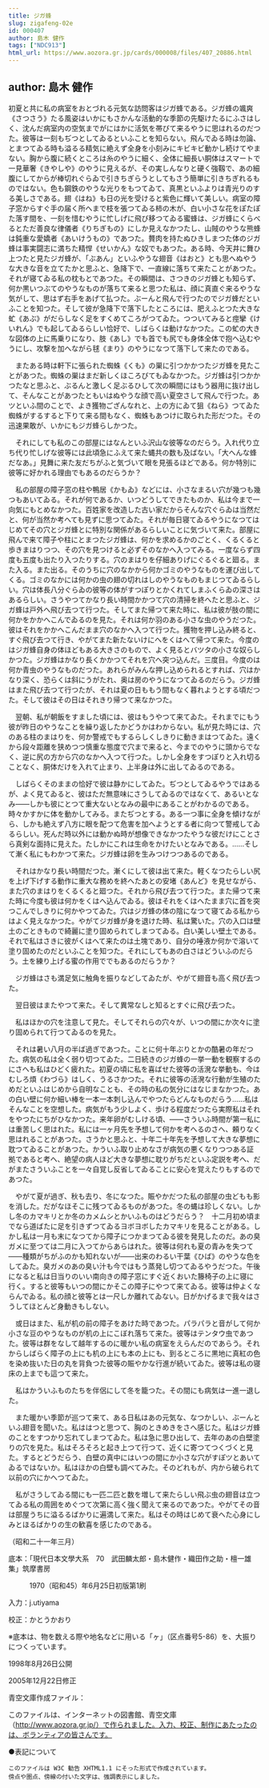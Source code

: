 ```yaml
---
title: ジガ蜂
slug: zigafeng-02e
id: 000407
author: 島木 健作
tags: ["NDC913"]
html_url: https://www.aozora.gr.jp/cards/000008/files/407_20886.html
---
```


## author: 島木 健作

初夏と共に私の病室をおとづれる元気な訪問客はジガ蜂である。ジガ蜂の颯爽《さつさう》たる風姿はいかにもさかんな活動的な季節の先駆けたるにふさはしく、沈んだ病室内の空気までがにはかに活気を帯びて来るやうに思はれるのだつた。彼等は一刻もぢつとしてゐるといふことを知らない。飛んでゐる時は勿論、とまつてゐる時も溢るる精気に絶えず全身を小刻みにキビキビ動かし続けてやまない。胸から腹に続くところは糸のやうに細く、全体に細長い胴体はスマートで一見華奢《きやしや》のやうに見えるが、その実しんなりと硬く強靱で、あの細腹にしてからが棒切れぐらゐで引きちぎらうとしてもさう簡単に引きちぎれるものではない。色も鋼鉄のやうな光りをもつてゐて、真黒といふよりは青光りのする美しさである。翅《はね》も日の光を受けると紫色に輝いて美しい。病室の障子窓からすぐ手の届く所へまで枝を張つてゐる柿の木が、白い小さな花をぽたぽた落す間を、一刻を惜むやうに忙しげに飛び移つてゐる蜜蜂は、ジガ蜂にくらべるとただ善良な律儀者《りちぎもの》にしか見えなかつたし、山賊のやうな熊蜂は鈍重な愛嬌者《あいけうもの》であつた。贅肉を持たぬひきしまつた体のジガ蜂は事実闘志に満ちた精悍《せいかん》な奴でもあつた。ある時、今天井に舞ひ上つたと見たジガ蜂が、「ぶあん」といふやうな翅音《はおと》とも思へぬやうな大きな音を立てたかと思ふと、急降下で、一直線に落ちて来たことがあつた。それが寝てゐる私の枕もとであつた。その瞬間は、さつきのジガ蜂とも知らず、何か黒いつぶてのやうなものが落ちて来ると思つた私は、顔に真直ぐ来るやうな気がして、思はず右手をあげて払つた。ぶーんと飛んで行つたのでジガ蜂だといふことを知つた。そして彼が急降下で落下したところには、肥えふとつた大きな虻《あぶ》がだらしなく足をすくめてころがつてゐた。つついてみると痙攣《けいれん》でも起してゐるらしい恰好で、しばらくは動けなかつた。この虻の大きな図体の上に馬乗りになり、肢《あし》でも首でも尻でも身体全体で抱へ込むやうにし、攻撃を加へながら毬《まり》のやうになつて落下して来たのである。

　またある時は軒下に張られた蜘蛛《くも》の巣に引つかかつたジガ蜂を見たことがあつた。蜘蛛の巣はまだ新しくほころびてもゐなかつた。ジガ蜂は引つかかつたなと思ふと、ぶるんと激しく足ぶるひして次の瞬間にはもう器用に抜け出して、そんなことがあつたともいはぬやうな顔で高い夏空さして飛んで行つた。あツといふ間のことで、よき獲物ござんなれと、上の方にゐて狙《ねら》つてゐた蜘蛛がするすると下りて来る間もなく、蜘蛛もあつけに取られた形だつた。その迅速果敢が、いかにもジガ蜂らしかつた。

　それにしても私のこの部屋にはなんといふ沢山な彼等なのだらう。入れ代り立ち代り忙しげな彼等には此頃急にふえて来た蝿共の数も及ばない。「大へんな蜂だなあ。」見舞に来た友だちがふと気づいて眼を見張るほどである。何か特別に彼等に好かれる理由でもあるのだらうか？

　私の部屋の障子窓の柱や鴨居《かもゐ》などには、小さなまるい穴が幾つも幾つもあいてゐる。それが何であるか、いつどうしてできたものか、私は今まで一向気にもとめなかつた。百姓家を改造した古い家だからそんな穴ぐらゐは当然だと、何が当然か考へても見ずに思つてゐた。それが毎日寝てゐるやうになつてはじめてその穴とジガ蜂とに特別な関係があるらしいことに気づいて来た。部屋に飛んで来て障子や柱にとまつたジガ蜂は、何かを求めるかのごとく、くるくると歩きまはりつつ、その穴を見つけると必ずそのなかへ入つてみる。一度ならず四度も五度も出たり入つたりする。穴のまはりを仔細ありげにぐるぐると廻る。また入る。また出る。そのうちに穴のなかから何かゴミのやうなものを運び出してくる。ゴミのなかには何かの虫の翅の切れはしのやうなものもまじつてゐるらしい。穴は体長八分ぐらゐの彼等の体がすつぽりとかくれてしまふくらゐの深さはあるらしい。さうやつてかなり長い時間かかつて穴の清掃を終へたと思ふと、ジガ蜂は戸外へ飛び去つて行つた。そしてまた帰つて来た時に、私は彼が肢の間に何かをかかへこんでゐるのを見た。それは何か羽のある小さな虫のやうだつた。彼はそれをかかへこんだまま穴のなかへ入つて行つた。獲物を押し込み終ると、すぐ飛び去つて行き、やがてまた新たないけにへをくはへて帰つて来た。今度のはジガ蜂自身の体ほどもある大きさのもので、よく見るとバツタの小さな奴らしかつた。ジガ蜂はかなり長くかかつてそれを穴へ突つ込んだ。三度目。今度のは何か青虫のやうなものだつた。あれらがみんな押し込められるとすれば、穴はかなり深く、恐らくは斜にうがたれ、奥は房のやうになつてゐるのだらう。ジガ蜂はまた飛び去つて行つたが、それは夏の日ももう間もなく暮れようとする頃だつた。そして彼はその日はそれきり帰つて来なかつた。

　翌朝、私が朝飯をすました頃には、彼はもうやつて来てゐた。それまでにもう彼が昨日のやうなことを繰り返したかどうかはわからない。私が見た時には、穴のある柱のまはりを、何か警戒でもするらしくしきりに動きまはつてゐた。遠くから段々距離を狭めつつ慎重な態度で穴まで来ると、今までのやうに頭からでなく、逆に尻の方から穴のなかへ入つて行つた。しかし全身をすつぽりと入れ切ることなく、胴体だけを入れて止まり、上半身は外に出してゐるのである。

　しばらくそのままの恰好で彼は静かにしてゐた。ぢつとしてゐるやうではあるが、よく見てゐると、彼はただ無意味にさうしてゐるのではなくて、あるいとなみ――しかも彼にとつて重大ないとなみの最中にあることがわかるのである。時々かすかに体を動かしてみる。またぢつとする。ある一つ事に全身を傾けながら、しかも絶えず八方に眼を配つて危害を加へようとする者に向つて警戒してゐるらしい。死んだ時以外には動かぬ時が想像できなかつたやうな彼だけにことさら真剣な面持に見えた。たしかにこれは生命をかけたいとなみである。……そして漸く私にもわかつて来た。ジガ蜂は卵を生みつけつつあるのである。

　それはかなり長い時間だつた。漸くにして彼は出て来た。軽くなつたらしい尻を上げ下げする動作に重大な務めを終へたあとの安堵《あんど》を見せながら、また穴のまはりをくるくると廻つた。それから飛び去つて行つた。また帰つて来た時に今度も彼は何かをくはへ込んでゐる。彼はそれをくはへたまま穴に首を突つこんでしきりに何かやつてゐた。穴はジガ蜂の体の陰になつて寝てゐる私からはよく見えなかつた。やがてジガ蜂が身を退けた時、私は驚いた。穴の入口は壁土のごときもので綺麗に塗り固められてしまつてゐる。白い美しい壁土である。それで私はさきに彼がくはへて来たのは土塊であり、自分の唾液か何かで溶いて塗り固めたのだといふことを知つた。それにしてもあの白さはどういふのだらう。土を練り上げる蜜の作用ででもあるのだらうか？

　ジガ蜂はさも満足気に触角を振りなどしてゐたが、やがて翅音も高く飛び去つた。

　翌日彼はまたやつて来た。そして異常なしと知るとすぐに飛び去つた。

　私はほかの穴を注意して見た。そしてそれらの穴々が、いつの間にか次々に塗り固められて行つてゐるのを見た。

　それは暑い八月の半ば過ぎであつた。ことに何十年ぶりとかの酷暑の年だつた。病気の私は全く弱り切つてゐた。二日続きのジガ蜂の一挙一動を観察するのにさへも私はひどく疲れた。初夏の頃に私を喜ばせた彼等の活溌な挙動も、今はむしろ煩《わづら》はしく、うるさかつた。それに彼等の活溌な行動が生殖のためだといふはじめから自明なことも、その時の私の気分にはなじまなかつた。あの白い壁に何か細い棒を一本一本刺し込んでやつたらどんなものだらう……私はそんなことを空想した。病気がもう少しよく、歩ける程度だつたら実際私はそれをやつたにちがひなかつた。来年卵がむしける頃、――さういふ時間が第一私には重苦しく思はれた。私には一ヶ月先を予想して何かを考へるのさへ、頼りなく思はれることがあつた。さうかと思ふと、十年二十年先を予想して大きな夢想に耽つてゐることがあつた。かういふ取り止めなさが病気の悪くなりつつある証拠であると考へ、絶望の病人ほど大きな夢想に耽りがちだといふ定説を考へ、だがまたさういふことを一々自覚し反省してゐることに安心を覚えたりもするのであつた。

　やがて夏が過ぎ、秋も去り、冬になつた。賑やかだつた私の部屋の虫どもも影を消した。だがなほそこに残つてゐるものがあつた。冬の蝿は珍しくない。しかし冬のカマキリとか冬のカメムシとかいふものはどうだらう？　十二月初め頃までなら道ばたに足を引きずつてゐるヨボヨボしたカマキリを見ることがある。しかし私は一月も末になつてから障子につかまつてゐる彼を発見したのだ。あの臭ガメに至つては二月に入つてからあらはれた。彼等は何れも夏の青みを失つて――種類がちがふのかも知れないが――出来のわるい干葉《ひば》のやうな色をしてゐた。臭ガメのあの臭い汁も今ではもう蒸発し切つてゐるやうだつた。午後になると私は日当りのいい南向きの障子窓にすぐ近くおいた籐椅子の上に寝に行く。すると彼等もいつの間にかそこの障子にやつて来てゐる。彼等は仲よくならんでゐる。私の顔と彼等とは一尺しか離れてゐない。日がかげるまで我々はさうしてほとんど身動きもしない。

　或日はまた、私が机の前の障子をあけた時であつた。パラパラと音がして何か小さな豆のやうなものが机の上にこぼれ落ちて来た。彼等はテンタウ虫であつた。彼等は群をなして越年するのに暖かい私の病室をえらんだのであらう。それからしばらく障子の上にも机の上にも本の上にも、到るところに黒地に真紅の色を染め抜いた日の丸を背負つた彼等の賑やかな行進が続いてゐた。彼等は私の寝床の上までも這つて来た。

　私はかういふものたちを伴侶にして冬を籠つた。その間にも病気は一進一退した。

　また暖かい季節が巡つて来て、ある日私はあの元気な、なつかしい、ぶーんといふ翅音を聞いた。私ははつと思つて、胸のときめきをさへ感じた。私はジガ蜂のことをすつかり忘れてしまつてゐた。私は急に思ひ出して、去年のあの白壁塗りの穴を見た。私はそろそろと起き上つて行つて、近くに寄つてつくづくと見た。するとどうだらう、白壁の真中にはいつの間にか小さな穴がすぽツとあいてゐるではないか。私はほかの白壁も調べてみた。そのどれもが、内から破られて以前の穴にかへつてゐた。

　私がさうしてゐる間にも一匹二匹と数を増して来たらしい飛ぶ虫の翅音は立つてゐる私の周囲をめぐつて次第に高く強く聞えて来るのであつた。やがてその音は部屋うちに溢るるばかりに遍満して来た。私はその時はじめて衰へた心身にしみとほるばかりの生の歓喜を感じたのである。

（昭和二十一年三月）













底本：「現代日本文學大系　70　武田麟太郎・島木健作・織田作之助・檀一雄集」筑摩書房


　　　1970（昭和45）年6月25日初版第1刷

入力：j.utiyama

校正：かとうかおり

※底本は、物を数える際や地名などに用いる「ヶ」（区点番号5-86）を、大振りにつくっています。

1998年8月26日公開

2005年12月22日修正

青空文庫作成ファイル：

このファイルは、インターネットの図書館、青空文庫（http://www.aozora.gr.jp/）で作られました。入力、校正、制作にあたったのは、ボランティアの皆さんです。









●表記について


	このファイルは W3C 勧告 XHTML1.1 にそった形式で作成されています。
	傍点や圏点、傍線の付いた文字は、強調表示にしました。